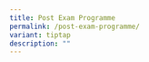 ```yaml
---
title: Post Exam Programme
permalink: /post-exam-programme/
variant: tiptap
description: ""
---
```

